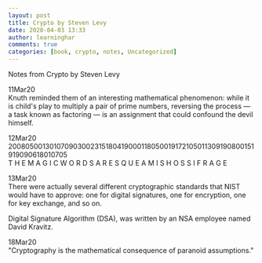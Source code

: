 ```yaml
---
layout: post
title: Crypto by Steven Levy
date: 2020-04-03 13:33
author: learninghar
comments: true
categories: [book, crypto, notes, Uncategorized]
---
```

<!-- wp:paragraph -->
<p>Notes from Crypto by Steven Levy</p>
<!-- /wp:paragraph -->

<!-- wp:paragraph -->
<p>11Mar20<br>Knuth reminded them of an interesting mathematical phenomenon: while it is child's play to multiply a pair of prime numbers, reversing the process — a task known as factoring — is an assignment that could confound the devil himself.</p>
<!-- /wp:paragraph -->

<!-- wp:paragraph -->
<p>12Mar20<br>200805001301070903002315180419000118050019172105011309190800151919090618010705<br>T H E M A G I C W O R D S A R E S Q U E A M I S H O S S I F R A G E</p>
<!-- /wp:paragraph -->

<!-- wp:paragraph -->
<p>13Mar20<br>There were actually several different cryptographic standards that NIST would have to approve: one for digital signatures, one for encryption, one for key exchange, and so on.</p>
<!-- /wp:paragraph -->

<!-- wp:paragraph -->
<p>Digital Signature Algorithm (DSA), was written by an NSA employee named David Kravitz.</p>
<!-- /wp:paragraph -->

<!-- wp:paragraph -->
<p>18Mar20<br>"Cryptography is the mathematical consequence of paranoid assumptions."</p>
<!-- /wp:paragraph -->
